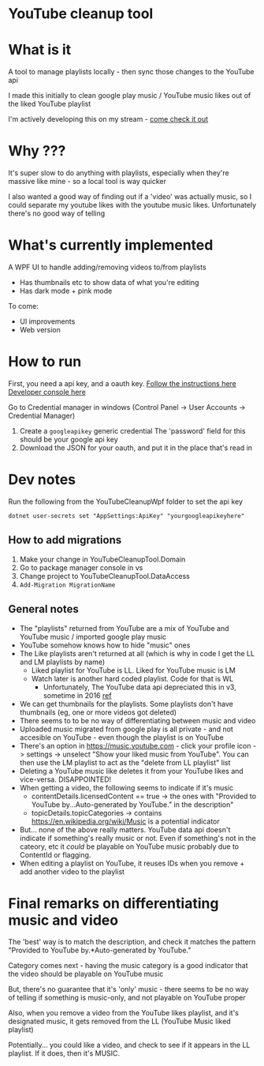 # YouTube cleanup tool

# What is it
A tool to manage playlists locally - then sync those changes to the YouTube api

I made this initially to clean google play music / YouTube music likes out of the liked YouTube playlist

I'm actively developing this on my stream - [come check it out](https://www.twitch.tv/uNople)

# Why ???

It's super slow to do anything with playlists, especially when they're massive like mine - so a local tool is way quicker

I also wanted a good way of finding out if a 'video' was actually music, so I could separate my youtube likes with the youtube music likes. Unfortunately there's no good way of telling

# What's currently implemented

A WPF UI to handle adding/removing videos to/from playlists
- Has thumbnails etc to show data of what you're editing
- Has dark mode + pink mode

To come:
- UI improvements
- Web version

# How to run

First, you need a api key, and a oauth key.
[Follow the instructions here](https://developers.google.com/identity/protocols/oauth2/openid-connect)
[Developer console here](https://console.developers.google.com/?pli=1)

Go to Credential manager in windows (Control Panel -> User Accounts -> Credential Manager)

1. Create a `googleapikey` generic credential
   The 'password' field for this should be your google api key
2. Download the JSON for your oauth, and put it in the place that's read in

# Dev notes

Run the following from the YouTubeCleanupWpf folder to set the api key

`dotnet user-secrets set "AppSettings:ApiKey" "yourgoogleapikeyhere"`


## How to add migrations

1. Make your change in YouTubeCleanupTool.Domain
2. Go to package manager console in vs
3. Change project to YouTubeCleanupTool.DataAccess
4. `Add-Migration MigrationName`

## General notes

- The "playlists" returned from YouTube are a mix of YouTube and YouTube music / imported google play music
- YouTube somehow knows how to hide "music" ones
- The Like playlists aren't returned at all (which is why in code I get the LL and LM playlists by name)
  - Liked playlist for YouTube is LL. Liked for YouTube music is LM
  - Watch later is another hard coded playlist. Code for that is WL
    - Unfortunately, The YouTube data api depreciated this in v3, sometime in 2016 [ref](https://stackoverflow.com/questions/44777670/how-to-list-watch-later-list-in-apiv3)
- We can get thumbnails for the playlists. Some playlists don't have thumbnails (eg, one or more videos got deleted)
- There seems to to be no way of differentiating between music and video
- Uploaded music migrated from google play is all private - and not accesible on YouTube - even though the playlist is on YouTube
- There's an option in https://music.youtube.com - click your profile icon -> settings -> unselect "Show your liked music from YouTube".
  You can then use the LM playlist to act as the "delete from LL playlist" list
- Deleting a YouTube music like deletes it from your YouTube likes and vice-versa. DISAPPOINTED!
- When getting a video, the following seems to indicate if it's music
   - contentDetails.licensedContent == true -> the ones with "Provided to YouTube by...Auto-generated by YouTube." in the description"
   - topicDetails.topicCategories -> contains https://en.wikipedia.org/wiki/Music is a potential indicator
- But... none of the above really matters. YouTube data api doesn't indicate if something's really music or not.
  Even if something's not in the cateory, etc it *could* be playable on YouTube music probably due to ContentId or flagging.
- When editing a playlist on YouTube, it reuses IDs when you remove + add another video to the playlist

# Final remarks on differentiating music and video

The 'best' way is to match the description, and check it matches the pattern "Provided to YouTube by.*Auto-generated by YouTube."

Category comes next - having the music category is a good indicator that the video should be playable on YouTube music

But, there's no guarantee that it's 'only' music - there seems to be no way of telling if something is music-only, and not playable
  on YouTube proper

Also, when you remove a video from the YouTube likes playlist, and it's designated music, it gets removed from the LL (YouTube Music liked playlist)

Potentially... you could like a video, and check to see if it appears in the LL playlist. If it does, then it's MUSIC.